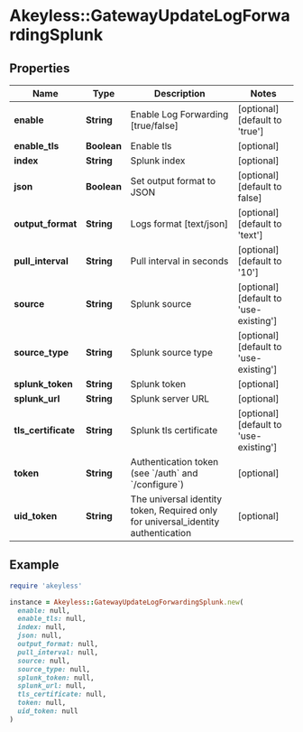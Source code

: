 # Akeyless::GatewayUpdateLogForwardingSplunk

## Properties

| Name | Type | Description | Notes |
| ---- | ---- | ----------- | ----- |
| **enable** | **String** | Enable Log Forwarding [true/false] | [optional][default to &#39;true&#39;] |
| **enable_tls** | **Boolean** | Enable tls | [optional] |
| **index** | **String** | Splunk index | [optional] |
| **json** | **Boolean** | Set output format to JSON | [optional][default to false] |
| **output_format** | **String** | Logs format [text/json] | [optional][default to &#39;text&#39;] |
| **pull_interval** | **String** | Pull interval in seconds | [optional][default to &#39;10&#39;] |
| **source** | **String** | Splunk source | [optional][default to &#39;use-existing&#39;] |
| **source_type** | **String** | Splunk source type | [optional][default to &#39;use-existing&#39;] |
| **splunk_token** | **String** | Splunk token | [optional] |
| **splunk_url** | **String** | Splunk server URL | [optional] |
| **tls_certificate** | **String** | Splunk tls certificate | [optional][default to &#39;use-existing&#39;] |
| **token** | **String** | Authentication token (see &#x60;/auth&#x60; and &#x60;/configure&#x60;) | [optional] |
| **uid_token** | **String** | The universal identity token, Required only for universal_identity authentication | [optional] |

## Example

```ruby
require 'akeyless'

instance = Akeyless::GatewayUpdateLogForwardingSplunk.new(
  enable: null,
  enable_tls: null,
  index: null,
  json: null,
  output_format: null,
  pull_interval: null,
  source: null,
  source_type: null,
  splunk_token: null,
  splunk_url: null,
  tls_certificate: null,
  token: null,
  uid_token: null
)
```

